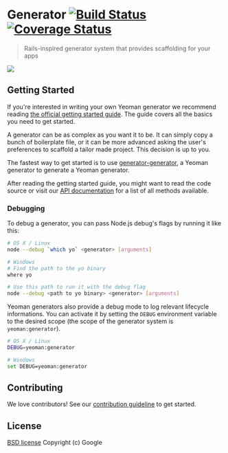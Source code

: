 # Generator [![Build Status](https://travis-ci.org/yeoman/generator.svg?branch=master)](https://travis-ci.org/yeoman/generator) [![Coverage Status](https://coveralls.io/repos/yeoman/generator/badge.png)](https://coveralls.io/r/yeoman/generator)

> Rails-inspired generator system that provides scaffolding for your apps

![](https://raw.githubusercontent.com/yeoman/yeoman.io/master/media/optimized/yeoman-masthead.png)

## Getting Started

If you're interested in writing your own Yeoman generator we recommend reading [the official getting started guide](http://yeoman.io/authoring/). The guide covers all the basics you need to get started.

A generator can be as complex as you want it to be. It can simply copy a bunch of boilerplate file, or it can be more advanced asking the user's preferences to scaffold a tailor made project. This decision is up to you.

The fastest way to get started is to use  [generator-generator](https://github.com/yeoman/generator-generator), a Yeoman generator to generate a Yeoman generator.

After reading the getting started guide, you might want to read the code source or visit our [API documentation](http://yeoman.github.io/generator/) for a list of all methods available.


### Debugging

To debug a generator, you can pass Node.js debug's flags by running it like this:

```sh
# OS X / Linux
node --debug `which yo` <generator> [arguments]

# Windows
# Find the path to the yo binary
where yo

# Use this path to run it with the debug flag
node --debug <path to yo binary> <generator> [arguments]
```

Yeoman generators also provide a debug mode to log relevant lifecycle informations. You can activate it by setting the `DEBUG` environment variable to the desired scope (the scope of the generator system is `yeoman:generator`).

```sh
# OS X / Linux
DEBUG=yeoman:generator

# Windows
set DEBUG=yeoman:generator
```

## Contributing

We love contributors! See our [contribution guideline](http://yeoman.io/contributing/) to get started.

## License

[BSD license](http://opensource.org/licenses/bsd-license.php)
Copyright (c) Google
